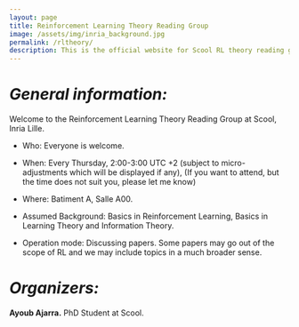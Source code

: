 ```yaml
---
layout: page
title: Reinforcement Learning Theory Reading Group
image: /assets/img/inria_background.jpg
permalink: /rltheory/
description: This is the official website for Scool RL theory reading group.
---
```


# ***General information:***

Welcome to the Reinforcement Learning Theory Reading Group at Scool, Inria Lille.

- Who: Everyone is welcome.

- When: Every Thursday, 2:00-3:00 UTC +2 (subject to micro-adjustments which will be displayed if any), (If you want to attend, but the time does not suit you, please let me know)

- Where: Batiment A, Salle A00.

- Assumed Background: Basics in Reinforcement Learning, Basics in Learning Theory and Information Theory.

- Operation mode: Discussing papers. Some papers may go out of the scope of RL and we may include topics in a much broader sense.

# ***Organizers:***

**Ayoub Ajarra.**
PhD Student at Scool.